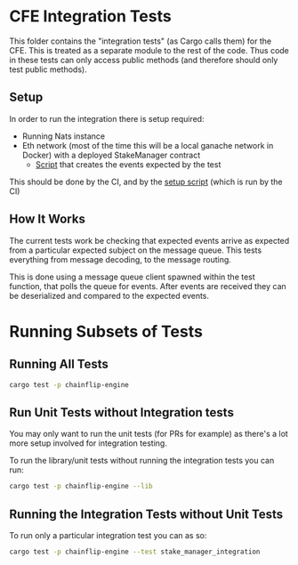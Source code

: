 # CFE Integration Tests

This folder contains the "integration tests" (as Cargo calls them) for the CFE. This is treated as a separate module to the rest of the code. Thus code in these tests can only access public methods (and therefore should only test public methods).

## Setup

In order to run the integration there is setup required:


- Running Nats instance
- Eth network (most of the time this will be a local ganache network in Docker) with a deployed StakeManager contract
  - [Script](https://github.com/chainflip-io/chainflip-eth-contracts/blob/master/scripts/deploy_and.py) that creates the events expected by the test

This should be done by the CI, and by the [setup script](scripts/setup.sh) (which is run by the CI)

## How It Works

The current tests work be checking that expected events arrive as expected from a particular expected subject on the message queue. This tests everything from message decoding, to the message routing.

This is done using a message queue client spawned within the test function, that polls the queue for events. After events are received they can be deserialized and compared to the expected events.

# Running Subsets of Tests

## Running All Tests

```sh
cargo test -p chainflip-engine
```

## Run Unit Tests without Integration tests

You may only want to run the unit tests (for PRs for example) as there's a lot more setup involved for integration testing.

To run the library/unit tests without running the integration tests you can run:

```sh
cargo test -p chainflip-engine --lib
```


## Running the Integration Tests without Unit Tests

To run only a particular integration test you can as so:

```sh
cargo test -p chainflip-engine --test stake_manager_integration
```
